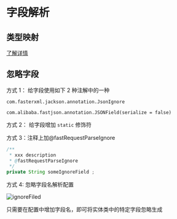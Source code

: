 # 字段解析
## 类型映射
[了解详情](../getstarted/dataMapping.md)

## 忽略字段
方式 1： 给字段使用如下 2 种注解中的一种

```
com.fasterxml.jackson.annotation.JsonIgnore

com.alibaba.fastjson.annotation.JSONField(serialize = false)
```

方式 2： 给字段增加 `static` 修饰符

方式 3：注释上加@fastRequestParseIgnore

```java
/**
 * xxx description
 * @fastRequestParseIgnore
 */
private String someIgnoreField ;
```
方式 4: 忽略字段名解析配置

![ignoreFiled](/img/2024.1.1/ignoreFiled.png)

只需要在配置中增加字段名，即可将实体类中的特定字段忽略生成




